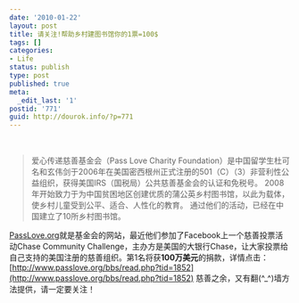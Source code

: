 ```yaml
---
date: '2010-01-22'
layout: post
title: 请关注!帮助乡村建图书馆你的1票=100$
tags: []
categories:
- Life
status: publish
type: post
published: true
meta:
  _edit_last: '1'
postid: '771'
guid: http://dourok.info/?p=771
---
```

 

 > 爱心传递慈善基金会（Pass Love Charity
 > Foundation）是中国留学生杜可名和玄伟剑于2006年在美国密西根州正式注册的501（C）（3）非营利性公益组织，获得美国IRS（国税局）公共慈善基金会的认证和免税号。
 > 2008年开始致力于为中国贫困地区创建优质的蒲公英乡村图书馆，以此为载体，使乡村儿童受到公平、适合、人性化的教育。
 > 通过他们的活动，已经在中国建立了10所乡村图书馆。

[PassLove.org](http://www.passlove.org/)就是基金会的网站，最近他们参加了Facebook上一个慈善投票活动Chase
Community
Challenge，主办方是美国的大银行Chase，让大家投票给自己支持的美国注册的慈善组织。第1名将获**100万美元**的捐款，详情点击：
[http://www.passlove.org/bbs/read.php?tid=1852](http://www.passlove.org/bbs/read.php?tid=1852)
慈善之余，又有翻(\^\_\^)墙方法提供，请一定要关注！
